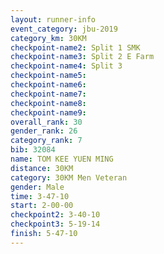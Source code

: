 ```yaml
---
layout: runner-info 
event_category: jbu-2019 
category_km: 30KM 
checkpoint-name2: Split 1 SMK 
checkpoint-name3: Split 2 E Farm 
checkpoint-name4: Split 3 
checkpoint-name5: 
checkpoint-name6: 
checkpoint-name7: 
checkpoint-name8: 
checkpoint-name9: 
overall_rank: 30
gender_rank: 26
category_rank: 7
bib: 32084
name: TOM KEE YUEN MING
distance: 30KM
category: 30KM Men Veteran
gender: Male
time: 3-47-10
start: 2-00-00
checkpoint2: 3-40-10
checkpoint3: 5-19-14
finish: 5-47-10
---
```

